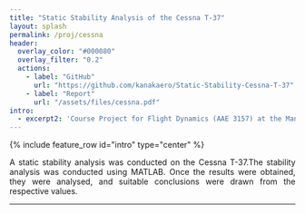 ```yaml
---
title: "Static Stability Analysis of the Cessna T-37"
layout: splash
permalink: /proj/cessna
header:
  overlay_color: "#000080"
  overlay_filter: "0.2"
  actions:
    - label: "GitHub"
      url: "https://github.com/kanakaero/Static-Stability-Cessna-T-37"
    - label: "Report"
      url: "/assets/files/cessna.pdf"
intro: 
  - excerpt2: 'Course Project for Flight Dynamics (AAE 3157) at the Manipal Institute of Technology, Manipal, India'
---
```

{% include feature_row id="intro" type="center" %}

<p align="justify"> A static stability analysis was conducted on the Cessna T-37.The stability analysis was conducted using MATLAB. Once the results were obtained, they were analysed, and suitable conclusions were drawn from the respective values.</p>
<hr>

